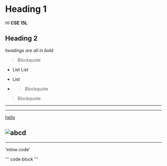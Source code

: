 # Heading 1

*Hi*
**CSE 15L**

## Heading 2

*headings are all in bold*

> Blockquote
* List
 List
- List
- > Blockquote	

> Blockquote	

---
***
[hello](http://a.com)

![abcd](https://www.google.com/search?q=picture&source=lnms&tbm=isch&sa=X&ved=2ahUKEwjK3_zwuIX3AhXgKEQIHTWyCIIQ_AUoAXoECAIQAw&biw=1440&bih=764&dpr=2#imgrc=YXgcNflll9kS8M)
---
***

'inline code'

'''
code block
'''

